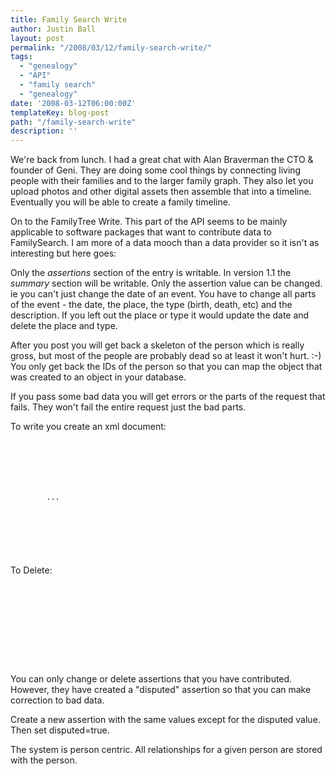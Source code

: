 ```yaml
---
title: Family Search Write
author: Justin Ball
layout: post
permalink: "/2008/03/12/family-search-write/"
tags:
  - "genealogy"
  - "API"
  - "family search"
  - "genealogy"
date: '2008-03-12T06:00:00Z'
templateKey: blog-post
path: "/family-search-write"
description: ''
---
```


We're back from lunch.  I had a great chat with Alan Braverman the CTO & founder of Geni.   They are doing some cool things by connecting living people with their families and to the larger family graph.   They also let you upload photos and other digital assets then assemble that into a timeline.  Eventually you will be able to create a family timeline.

On to the FamilyTree Write.  This part of the API seems to be mainly applicable to software packages that want to contribute data to FamilySearch.  I am more of a data mooch than a data provider so it isn't as interesting but here goes:

Only the <em>assertions</em> section of the entry is writable.
In version 1.1 the <em>summary</em> section will be writable.
Only the assertion value can be changed.  ie you can't just change the date of an event.  You have to change all parts of the event - the date, the place, the type (birth, death, etc) and the description.  If you left out the place or type it would update the date and delete the place and type.

After you post you will get back a skeleton of the person which is really gross, but most of the people are probably dead so at least it won't hurt.  :-)  You only get back the IDs of the person so that you can map the object that was created to an object in your database.

If you pass some bad data you will get errors or the parts of the request that fails.  They won't fail the entire request just the bad parts.

To write you create an xml document:

<pre><code class="xml">
<familytree version="1.0" xmlns="api.familysearch.org/familytree/v1">
  <persons>
    <person>
      <assertions>
        <name type="name"></name>
        <event type="Birth" id="..">...</event>
      </assertions>
    <person>
  <persons>
</familytree>
</pre></code>

<br />
<p>
To Delete:
</p>

<pre><code class="xml">
<familytree version="1.0" xmlns="api.familysearch.org/familytree/v1">
  <persons>
    <person id="KW3b-2HB" fsaction:action="delete">
    <person>
  <persons>
</familytree>
</pre></code>

<br />
<p>
You can only change or delete assertions that you have contributed.  However, they have created a "disputed" assertion so that you can make correction to bad data.

Create a new assertion with the same values except for the disputed value.  Then set disputed=true.

The system is person centric.  All relationships for a given person are stored with the person.

